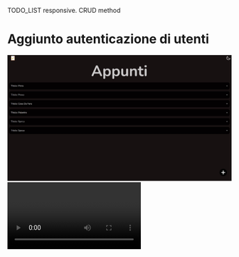 TODO_LIST responsive. CRUD method
# Aggiunto autenticazione di utenti
![Alt text](app.jpg)
<video src="notes-google-chrome-2023-10-06-17-00-08_eMOUMfot.mp4" controls title="Title"></video>

